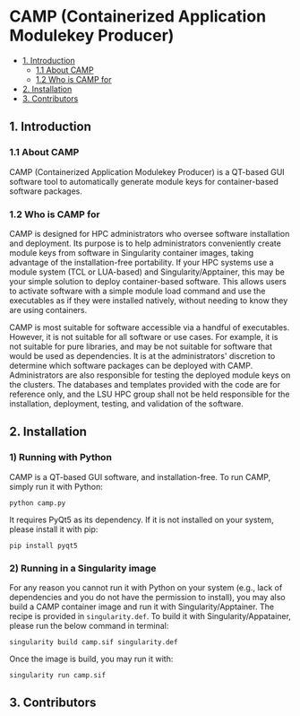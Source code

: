 # CAMP (Containerized Application Modulekey Producer)

- [1. Introduction](#1-Introduction)
  - [1.1 About CAMP](#11-About-CAMP)
  - [1.2 Who is CAMP for](#12-Who-is-CAMP-for)
- [2. Installation](#2-Installation)
- [3. Contributors](#3-Contributors)

## 1. Introduction

### 1.1 About CAMP

CAMP (Containerized Application Modulekey Producer) is a QT-based GUI software tool to automatically generate module keys for container-based software packages. 

### 1.2 Who is CAMP for

CAMP is designed for HPC administrators who oversee software installation and deployment. Its purpose is to help administrators conveniently create module keys from software in Singularity container images, taking advantage of the installation-free portability. If your HPC systems use a module system (TCL or LUA-based) and Singularity/Apptainer, this may be your simple solution to deploy container-based software. This allows users to activate software with a simple module load command and use the executables as if they were installed natively, without needing to know they are using containers.

CAMP is most suitable for software accessible via a handful of executables. However, it is not suitable for all software or use cases. For example, it is not suitable for pure libraries, and may be not suitable for software that would be used as dependencies. It is at the administrators' discretion to determine which software packages can be deployed with CAMP. Administrators are also responsible for testing the deployed module keys on the clusters. The databases and templates provided with the code are for reference only, and the LSU HPC group shall not be held responsible for the installation, deployment, testing, and validation of the software.


## 2. Installation

### 1) Running with Python

CAMP is a QT-based GUI software, and installation-free. To run CAMP, simply run it with Python:

```
python camp.py
```

It requires PyQt5 as its dependency. If it is not installed on your system, please install it with pip:

```
pip install pyqt5
```

### 2) Running in a Singularity image

For any reason you cannot run it with Python on your system (e.g., lack of dependencies and you do not have the permission to install), you may also build a CAMP container image and run it with Singularity/Apptainer. The recipe is provided in `singularity.def`. To build it with Singularity/Appatainer, please run the below command in terminal:

```
singularity build camp.sif singularity.def
```

Once the image is build, you may run it with:

```
singularity run camp.sif
```


## 3. Contributors










